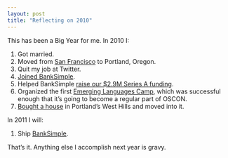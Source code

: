 ```yaml
---
layout: post
title: "Reflecting on 2010"
---
```





This has been a Big Year for me. In 2010 I:

1.  Got married.
2.  Moved from [San Francisco](http://al3x.net/2009/10/04/so-youre-moving-to-san-francisco.html) to Portland, Oregon.
3.  Quit my job at Twitter.
4.  [Joined BankSimple](http://al3x.net/2010/05/17/something-new.html).
5.  Helped BankSimple [raise our $2.9M Series A funding](http://banksimple.com/blog/2010/09/01/funding-next-steps/).
6.  Organized the first [Emerging Languages Camp](http://al3x.net/2010/04/05/elc.html), which was successful enough that it’s going to become a regular part of OSCON.
7.  [Bought a house](http://al3x.net/2010/10/07/house.html) in Portland’s West Hills and moved into it.

In 2011 I will:

1.  Ship [BankSimple](https://www.banksimple.com/).

That’s it. Anything else I accomplish next year is gravy.
